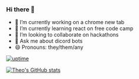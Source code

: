 ### Hi there 👋


- 🔭 I’m currently working on a chrome new tab
- 🌱 I’m currently learning react on free code camp
- 👯 I’m looking to collaborate on hackathons
- 💬 Ask me about dicord bots
- 😄 Pronouns: they/them/any

[![uptime](https://stats.uptimerobot.com/9pN91Iz91l "@embed")](https://stats.uptimerobot.com/9pN91Iz91l)

[![Theo's GitHub stats](https://github-readme-stats.vercel.app/api?username=dumax315)](https://github.com/anuraghazra/github-readme-stats)
